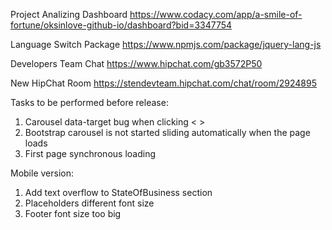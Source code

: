 Project Analizing Dashboard https://www.codacy.com/app/a-smile-of-fortune/oksinlove-github-io/dashboard?bid=3347754

Language Switch Package https://www.npmjs.com/package/jquery-lang-js 

Developers Team Chat https://www.hipchat.com/gb3572P50

New HipChat Room https://stendevteam.hipchat.com/chat/room/2924895


Tasks to be performed before release:
1.	Carousel data-target bug when clicking < >
2.	Bootstrap carousel is not started sliding automatically when the page loads
3.	First page synchronous loading

Mobile version:
1.	Add text overflow to StateOfBusiness section
2.	Placeholders different font size 
3.	Footer font size too big
